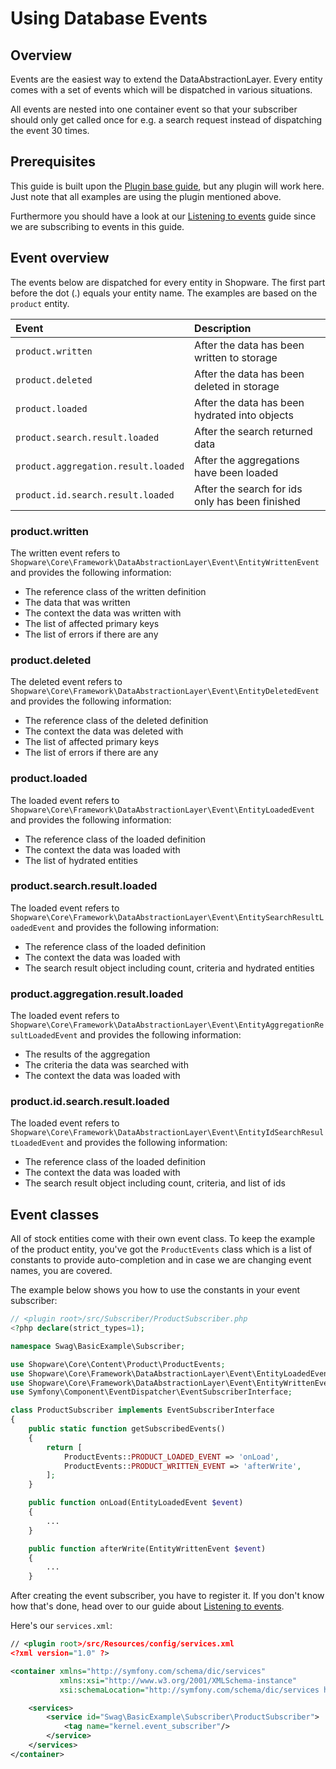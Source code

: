 # Using Database Events

## Overview

Events are the easiest way to extend the DataAbstractionLayer. Every entity comes with a set of events which will be dispatched in various situations.

All events are nested into one container event so that your subscriber should only get called once for e.g. a search request instead of dispatching the event 30 times.

## Prerequisites

This guide is built upon the [Plugin base guide](../../plugin-base-guide.md), but any plugin will work here. Just note that all examples are using the plugin mentioned above.

Furthermore you should have a look at our [Listening to events](../../plugin-fundamentals/listening-to-events.md) guide since we are subscribing to events in this guide.

## Event overview

The events below are dispatched for every entity in Shopware. The first part before the dot \(.\) equals your entity name. The examples are based on the `product` entity.

| Event | Description |
| :--- | :--- |
| `product.written` | After the data has been written to storage |
| `product.deleted` | After the data has been deleted in storage |
| `product.loaded` | After the data has been hydrated into objects |
| `product.search.result.loaded` | After the search returned data |
| `product.aggregation.result.loaded` | After the aggregations have been loaded |
| `product.id.search.result.loaded` | After the search for ids only has been finished |

### product.written

The written event refers to `Shopware\Core\Framework\DataAbstractionLayer\Event\EntityWrittenEvent` and provides the following information:

* The reference class of the written definition
* The data that was written
* The context the data was written with
* The list of affected primary keys
* The list of errors if there are any

### product.deleted

The deleted event refers to `Shopware\Core\Framework\DataAbstractionLayer\Event\EntityDeletedEvent` and provides the following information:

* The reference class of the deleted definition
* The context the data was deleted with
* The list of affected primary keys
* The list of errors if there are any

### product.loaded

The loaded event refers to `Shopware\Core\Framework\DataAbstractionLayer\Event\EntityLoadedEvent` and provides the following information:

* The reference class of the loaded definition
* The context the data was loaded with
* The list of hydrated entities

### product.search.result.loaded

The loaded event refers to `Shopware\Core\Framework\DataAbstractionLayer\Event\EntitySearchResultLoadedEvent` and provides the following information:

* The reference class of the loaded definition
* The context the data was loaded with
* The search result object including count, criteria and hydrated entities

### product.aggregation.result.loaded

The loaded event refers to `Shopware\Core\Framework\DataAbstractionLayer\Event\EntityAggregationResultLoadedEvent` and provides the following information:

* The results of the aggregation
* The criteria the data was searched with
* The context the data was loaded with

### product.id.search.result.loaded

The loaded event refers to `Shopware\Core\Framework\DataAbstractionLayer\Event\EntityIdSearchResultLoadedEvent` and provides the following information:

* The reference class of the loaded definition
* The context the data was loaded with
* The search result object including count, criteria, and list of ids

## Event classes

All of stock entities come with their own event class. To keep the example of the product entity, you've got the `ProductEvents` class which is a list of constants to provide auto-completion and in case we are changing event names, you are covered.

The example below shows you how to use the constants in your event subscriber:

```php
// <plugin root>/src/Subscriber/ProductSubscriber.php
<?php declare(strict_types=1);

namespace Swag\BasicExample\Subscriber;

use Shopware\Core\Content\Product\ProductEvents;
use Shopware\Core\Framework\DataAbstractionLayer\Event\EntityLoadedEvent;
use Shopware\Core\Framework\DataAbstractionLayer\Event\EntityWrittenEvent;
use Symfony\Component\EventDispatcher\EventSubscriberInterface;

class ProductSubscriber implements EventSubscriberInterface
{
    public static function getSubscribedEvents()
    {
        return [
            ProductEvents::PRODUCT_LOADED_EVENT => 'onLoad',
            ProductEvents::PRODUCT_WRITTEN_EVENT => 'afterWrite',
        ];
    }

    public function onLoad(EntityLoadedEvent $event)
    {
        ...
    }

    public function afterWrite(EntityWrittenEvent $event)
    {
        ...
    }
```

After creating the event subscriber, you have to register it. If you don't know how that's done, head over to our guide about [Listening to events](../../plugin-fundamentals/listening-to-events.md).

Here's our `services.xml`:

```xml
// <plugin root>/src/Resources/config/services.xml
<?xml version="1.0" ?>

<container xmlns="http://symfony.com/schema/dic/services"
           xmlns:xsi="http://www.w3.org/2001/XMLSchema-instance"
           xsi:schemaLocation="http://symfony.com/schema/dic/services http://symfony.com/schema/dic/services/services-1.0.xsd">

    <services>
        <service id="Swag\BasicExample\Subscriber\ProductSubscriber">
            <tag name="kernel.event_subscriber"/>
        </service>
    </services>
</container>
```


